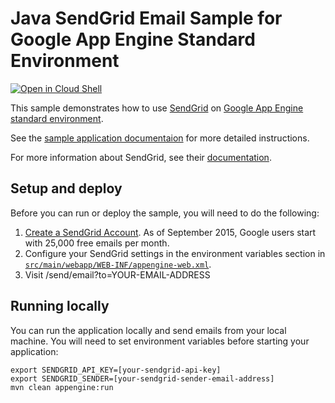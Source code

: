 # Java SendGrid Email Sample for Google App Engine Standard Environment

<a href="https://console.cloud.google.com/cloudshell/open?git_repo=https://github.com/GoogleCloudPlatform/java-docs-samples&page=editor&open_in_editor=appengine-java8/sendgrid/README.md">
<img alt="Open in Cloud Shell" src ="http://gstatic.com/cloudssh/images/open-btn.png"></a>

This sample demonstrates how to use [SendGrid](https://www.sendgrid.com) on
[Google App Engine standard environment][ae-docs].

See the [sample application documentaion][sample-docs] for more detailed
instructions.

For more information about SendGrid, see their
[documentation](https://sendgrid.com/docs/User_Guide/index.html).

[ae-docs]: https://cloud.google.com/appengine/docs/java/
[sample-docs]: https://cloud.google.com/appengine/docs/java/mail/sendgrid

## Setup and deploy

Before you can run or deploy the sample, you will need to do the following:

1. [Create a SendGrid Account](http://sendgrid.com/partner/google). As of
   September 2015, Google users start with 25,000 free emails per month.
1. Configure your SendGrid settings in the environment variables section in
   [`src/main/webapp/WEB-INF/appengine-web.xml`](src/main/webapp/WEB-INF/appengine-web.xml).
1. Visit /send/email?to=YOUR-EMAIL-ADDRESS

## Running locally

You can run the application locally and send emails from your local machine. You
will need to set environment variables before starting your application:

    export SENDGRID_API_KEY=[your-sendgrid-api-key]
    export SENDGRID_SENDER=[your-sendgrid-sender-email-address]
    mvn clean appengine:run
